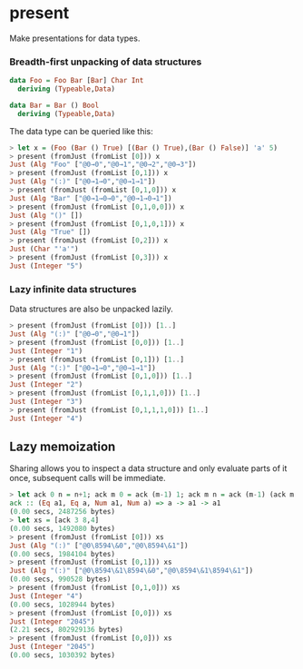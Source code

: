 present
=====

Make presentations for data types.

### Breadth-first unpacking of data structures

``` haskell
data Foo = Foo Bar [Bar] Char Int
  deriving (Typeable,Data)

data Bar = Bar () Bool
  deriving (Typeable,Data)
```

The data type can be queried like this:

``` haskell
> let x = (Foo (Bar () True) [(Bar () True),(Bar () False)] 'a' 5)
> present (fromJust (fromList [0])) x
Just (Alg "Foo" ["@0→0","@0→1","@0→2","@0→3"])
> present (fromJust (fromList [0,1])) x
Just (Alg "(:)" ["@0→1→0","@0→1→1"])
> present (fromJust (fromList [0,1,0])) x
Just (Alg "Bar" ["@0→1→0→0","@0→1→0→1"])
> present (fromJust (fromList [0,1,0,0])) x
Just (Alg "()" [])
> present (fromJust (fromList [0,1,0,1])) x
Just (Alg "True" [])
> present (fromJust (fromList [0,2])) x
Just (Char "'a'")
> present (fromJust (fromList [0,3])) x
Just (Integer "5")
```

### Lazy infinite data structures

Data structures are also be unpacked lazily.

``` haskell
> present (fromJust (fromList [0])) [1..]
Just (Alg "(:)" ["@0→0","@0→1"])
> present (fromJust (fromList [0,0])) [1..]
Just (Integer "1")
> present (fromJust (fromList [0,1])) [1..]
Just (Alg "(:)" ["@0→1→0","@0→1→1"])
> present (fromJust (fromList [0,1,0])) [1..]
Just (Integer "2")
> present (fromJust (fromList [0,1,1,0])) [1..]
Just (Integer "3")
> present (fromJust (fromList [0,1,1,1,0])) [1..]
Just (Integer "4")
```

## Lazy memoization

Sharing allows you to inspect a data structure and only evaluate parts
of it once, subsequent calls will be immediate.

``` haskell
> let ack 0 n = n+1; ack m 0 = ack (m-1) 1; ack m n = ack (m-1) (ack m (n-1))
ack :: (Eq a1, Eq a, Num a1, Num a) => a -> a1 -> a1
(0.00 secs, 2487256 bytes)
> let xs = [ack 3 8,4]
(0.00 secs, 1492080 bytes)
> present (fromJust (fromList [0])) xs
Just (Alg "(:)" ["@0\8594\&0","@0\8594\&1"])
(0.00 secs, 1984104 bytes)
> present (fromJust (fromList [0,1])) xs
Just (Alg "(:)" ["@0\8594\&1\8594\&0","@0\8594\&1\8594\&1"])
(0.00 secs, 990528 bytes)
> present (fromJust (fromList [0,1,0])) xs
Just (Integer "4")
(0.00 secs, 1028944 bytes)
> present (fromJust (fromList [0,0])) xs
Just (Integer "2045")
(2.21 secs, 802929136 bytes)
> present (fromJust (fromList [0,0])) xs
Just (Integer "2045")
(0.00 secs, 1030392 bytes)
```
